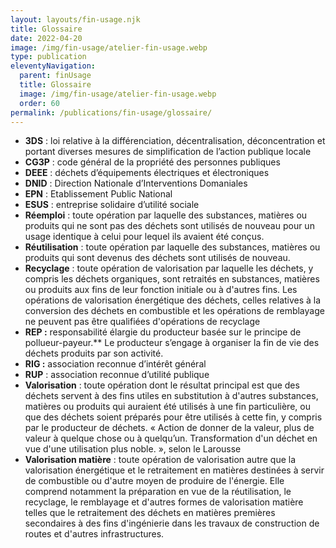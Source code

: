```yaml
---
layout: layouts/fin-usage.njk
title: Glossaire
date: 2022-04-20
image: /img/fin-usage/atelier-fin-usage.webp
type: publication
eleventyNavigation:
  parent: finUsage
  title: Glossaire
  image: /img/fin-usage/atelier-fin-usage.webp
  order: 60
permalink: /publications/fin-usage/glossaire/
---
```


- **3DS** : loi relative à la différenciation, décentralisation, déconcentration et portant diverses mesures de simplification de l’action publique locale
- **CG3P** : code général de la propriété des personnes publiques
- **DEEE** : déchets d’équipements électriques et électroniques
- **DNID** : Direction Nationale d’Interventions Domaniales
- **EPN** : Etablissement Public National
- **ESUS** : entreprise solidaire d’utilité sociale
- **Réemploi** : toute opération par laquelle des substances, matières ou produits qui ne sont pas des déchets sont utilisés de nouveau pour un usage identique à celui pour lequel ils avaient été conçus.
- **Réutilisation** : toute opération par laquelle des substances, matières ou produits qui sont devenus des déchets sont utilisés de nouveau.
- **Recyclage** : toute opération de valorisation par laquelle les déchets, y compris les déchets organiques, sont retraités en substances, matières ou produits aux fins de leur fonction initiale ou à d'autres fins. Les opérations de valorisation énergétique des déchets, celles relatives à la conversion des déchets en combustible et les opérations de remblayage ne peuvent pas être qualifiées d'opérations de recyclage
- **REP :** responsabilité élargie du producteur basée sur le principe de pollueur-payeur.** Le producteur s’engage à organiser la fin de vie des déchets produits par son activité.
- **RIG :** association reconnue d’intérêt général
- **RUP** : association reconnue d’utilité publique
- **Valorisation** : toute opération dont le résultat principal est que des déchets servent à des fins utiles en substitution à d'autres substances, matières ou produits qui auraient été utilisés à une fin particulière, ou que des déchets soient préparés pour être utilisés à cette fin, y compris par le producteur de déchets. « Action de donner de la valeur, plus de valeur à quelque chose ou à quelqu’un. Transformation d'un déchet en vue d'une utilisation plus noble. », selon le Larousse
- **Valorisation matière** : toute opération de valorisation autre que la valorisation énergétique et le retraitement en matières destinées à servir de combustible ou d'autre moyen de produire de l'énergie. Elle comprend notamment la préparation en vue de la réutilisation, le recyclage, le remblayage et d'autres formes de valorisation matière telles que le retraitement des déchets en matières premières secondaires à des fins d'ingénierie dans les travaux de construction de routes et d'autres infrastructures.
